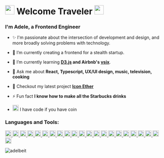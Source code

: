 <h1 align="left"><img src="http://pixelartmaker-data-78746291193.nyc3.digitaloceanspaces.com/image/34b5d47a8bb25ae.png" width="30px" height="30px" /> Welcome Traveler <img src="http://pixelartmaker-data-78746291193.nyc3.digitaloceanspaces.com/image/34b5d47a8bb25ae.png" width="30px" height="30px" /></h1>
<h3 align="left">I'm Adele, a Frontend Engineer</h3>

- ✨ I'm passionate about the intersection of development and design, and more broadly solving problems with technology.

- 🔭 I’m currently creating a frontend for a stealth startup.

- 🌱 I’m currently learning **[D3.js](https://d3js.org/) and Airbnb's [vsix](https://airbnb.io/visx/)**.

<!-- - 👨‍💻 All of my projects are available at [https://adelbeit.com](https://adelbeit.com) -->

- 💬 Ask me about **React, Typescript, UX/UI design, music, television, cooking**

- 📌 Checkout my latest project **[Icon Ether](https://github.com/adelbeit/react-icon-ether)**

<!-- - 📄  Learn about my experiences [https://adelbeit.com/developer](https://adelbeit.com/developer) -->

- ⚡ Fun fact **I know how to make all the Starbucks drinks**

- <img align="bottom" src="https://user-images.githubusercontent.com/8835499/218330542-44214625-5d5c-495c-a4a0-b1e033ff95a9.png" width="20px" height="20px"/> I have code if you have coin 

<h3 align="left">Languages and Tools:</h3>
<p align="left"> 

<a href="https://developer.mozilla.org/en-US/docs/Web/JavaScript" target="_blank" rel="noreferrer"> 
    <img src="https://cdn.simpleicons.org/javascript/" 
        alt="javascript" width="20" height="20"/> 
</a> 

<a href="https://reactjs.org/" target="_blank" rel="noreferrer"> 
    <img src="https://cdn.simpleicons.org/react/"
        alt="react" width="20" height="20"/>
</a> 

<a href="https://www.typescriptlang.org/" target="_blank" rel="noreferrer"> 
    <img src="https://cdn.simpleicons.org/typescript/"
        alt="typescript" width="20" height="20"/> 
</a> 

<a href="https://nextjs.org/" target="_blank" rel="noreferrer"> 
    <img src="https://cdn.simpleicons.org/next.js/808080"
        alt="nextjs" width="20" height="20"/> 
</a> 

<a href="https://mui.com/" target="_blank" rel="noreferrer"> 
    <img src="https://cdn.simpleicons.org/mui"
        alt="mui" width="20" height="20"/> 
</a> 

<a href="https://d3js.org/" target="_blank" rel="noreferrer"> 
    <img src="https://cdn.simpleicons.org/d3.js"
        alt="d3" width="20" height="20"/> 
</a> 
    
<a href="https://airbnb.io/visx/" target="_blank" rel="noreferrer"> 
    <img src="https://user-images.githubusercontent.com/8835499/236949855-f87b2078-4efd-47bf-936b-3f3ef858f929.svg"
        alt="visx" width="20" height="20"/> 
</a> 

<a href="https://www.w3.org/html/" target="_blank" rel="noreferrer"> 
    <img src="https://cdn.simpleicons.org/html5/"
        alt="html5" width="20" height="20"/> 
</a> 

<a href="https://www.w3schools.com/css/" target="_blank" rel="noreferrer"> 
    <img src="https://cdn.simpleicons.org/css3/"
        alt="css3" width="20" height="20"/> 
</a> 

<a href="https://getbootstrap.com" target="_blank" rel="noreferrer"> 
    <img src="https://cdn.simpleicons.org/bootstrap/"
        alt="bootstrap" width="20" height="20"/> 
</a> 

<a href="https://git-scm.com/" target="_blank" rel="noreferrer"> 
    <img src="https://cdn.simpleicons.org/git/"
        alt="git" width="20" height="20"/> 
</a> 

<a href="https://nodejs.org" target="_blank" rel="noreferrer"> 
    <img src="https://cdn.simpleicons.org/node.js/"
        alt="nodejs" width="20" height="20"/> 
</a> 

<a href="https://heroku.com" target="_blank" rel="noreferrer"> 
    <img src="https://cdn.simpleicons.org/heroku/"
        alt="heroku" width="20" height="20"/> 
</a> 

<a href="https://www.docker.com/" target="_blank" rel="noreferrer"> 
    <img src="https://cdn.simpleicons.org/docker/"
        alt="docker" width="20" height="20"/> 
</a> 

<a href="https://sass-lang.com" target="_blank" rel="noreferrer"> 
    <img src="https://cdn.simpleicons.org/sass/"
        alt="sass" width="20" height="20"/> 
</a> 

<a href="https://tailwindcss.com/" target="_blank" rel="noreferrer">
    <img src="https://cdn.simpleicons.org/tailwindcss/"
        alt="tailwind" width="20" height="20"/> 
</a> 

<a href="https://jestjs.io" target="_blank" rel="noreferrer"> 
    <img src="https://cdn.simpleicons.org/jest/"
        alt="jest" width="20" height="20"/> 
</a> 

<a href="https://www.postgresql.org" target="_blank" rel="noreferrer"> 
    <img src="https://cdn.simpleicons.org/postgresql/"
        alt="postgresql" width="20" height="20"/> 
</a> 

<a href="https://webpack.js.org" target="_blank" rel="noreferrer"> 
    <img src="https://cdn.simpleicons.org/webpack/"
        alt="webpack" width="20" height="20"/> 
</a>

<a href="https://www.figma.com/" target="_blank" rel="noreferrer"> 
    <img src="https://cdn.simpleicons.org/figma/"
        alt="figma" width="20" height="20"/> 
</a> 

<a href="https://www.python.org" target="_blank" rel="noreferrer"> 
    <img src="https://cdn.simpleicons.org/python/"
        alt="python" width="20" height="20"/> 
</a> 

<a href="https://www.arduino.cc/" target="_blank" rel="noreferrer"> 
    <img src="https://cdn.simpleicons.org/arduino"
        alt="arduino" width="20" height="20"/> 
</a> 
</p>


<p align="left"> <img src="https://komarev.com/ghpvc/?username=adelbeit&label=Adventurers&color=0e75b6&style=flat" alt="adelbeit" /> </p>
